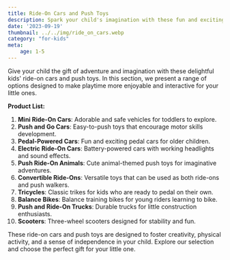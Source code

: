 ```yaml
---
title: Ride-On Cars and Push Toys
description: Spark your child's imagination with these fun and exciting ride-on cars and push toys.
date: '2023-09-19'
thumbnail: ../../img/ride_on_cars.webp
category: "for-kids"
meta:
    age: 1-5
---
```

Give your child the gift of adventure and imagination with these delightful kids' ride-on cars and push toys. In this section, we present a range of options designed to make playtime more enjoyable and interactive for your little ones.

**Product List:**
1. **Mini Ride-On Cars**: Adorable and safe vehicles for toddlers to explore.
2. **Push and Go Cars**: Easy-to-push toys that encourage motor skills development.
3. **Pedal-Powered Cars**: Fun and exciting pedal cars for older children.
4. **Electric Ride-On Cars**: Battery-powered cars with working headlights and sound effects.
5. **Push Ride-On Animals**: Cute animal-themed push toys for imaginative adventures.
6. **Convertible Ride-Ons**: Versatile toys that can be used as both ride-ons and push walkers.
7. **Tricycles**: Classic trikes for kids who are ready to pedal on their own.
8. **Balance Bikes**: Balance training bikes for young riders learning to bike.
9. **Push and Ride-On Trucks**: Durable trucks for little construction enthusiasts.
10. **Scooters**: Three-wheel scooters designed for stability and fun.

These ride-on cars and push toys are designed to foster creativity, physical activity, and a sense of independence in your child. Explore our selection and choose the perfect gift for your little one.

